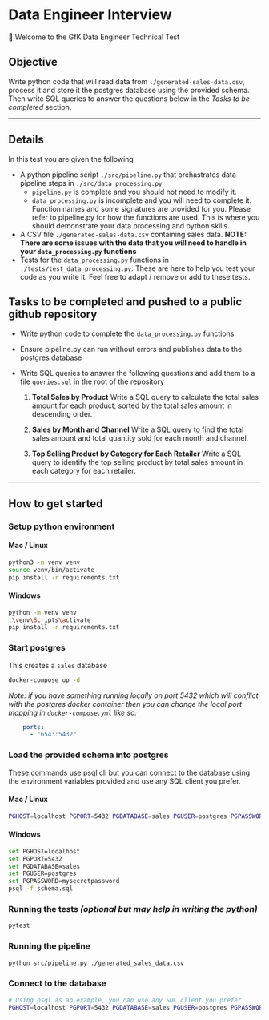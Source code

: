 # Data Engineer Interview

👋 Welcome to the GfK Data Engineer Technical Test

## Objective
Write python code that will read data from `./generated-sales-data.csv`, process it and store it the postgres database using the provided schema. Then write SQL queries to answer the questions below in the *Tasks to be completed* section.

----
## Details
In this test you are given the following
- A python pipeline script `./src/pipeline.py` that orchastrates data pipeline steps in `./src/data_processing.py`
    - `pipeline.py` is complete and you should not need to modify it.
    - `data_processing.py` is incomplete and you will need to complete it. Function names and some signatures are provided for you. Please refer to pipeline.py for how the functions are used. This is where you should demonstrate your data processing and python skills.
- A CSV file `./generated-sales-data.csv` containing sales data. **NOTE: There are some issues with the data that you will need to handle in your `data_processing.py` functions**
- Tests for the `data_processing.py` functions in `./tests/test_data_processing.py`. These are here to help you test your code as you write it. Feel free to adapt / remove or add to these tests.


## Tasks to be completed and pushed to a public github repository
- Write python code to complete the `data_processing.py` functions
- Ensure pipeline.py can run without errors and publishes data to the postgres database
- Write SQL queries to answer the following questions and add them to a file `queries.sql` in the root of the repository

    1) **Total Sales by Product**
    Write a SQL query to calculate the total sales amount for each product, sorted by the total sales amount in descending order.

    2) **Sales by Month and Channel** 
    Write a SQL query to find the total sales amount and total quantity sold for each month and channel.

    3) **Top Selling Product by Category for Each Retailer**
    Write a SQL query to identify the top selling product by total sales amount in each category for each retailer.

---
## How to get started

### Setup python environment
#### Mac / Linux
```bash
python3 -m venv venv
source venv/bin/activate
pip install -r requirements.txt
```
#### Windows
```bash
python -m venv venv
.\venv\Scripts\activate
pip install -r requirements.txt
```

### Start postgres
This creates a `sales` database
```bash
docker-compose up -d
```
*Note: if you have something running locally on port 5432 which will conflict with the postgres docker container then you can change the local port mapping in `docker-compose.yml` like so:*
```yaml
    ports:
      - "6543:5432"
``` 

### Load the provided schema into postgres
These commands use psql cli but you can connect to the database using the environment variables provided and use any SQL client you prefer.
#### Mac / Linux
```bash
PGHOST=localhost PGPORT=5432 PGDATABASE=sales PGUSER=postgres PGPASSWORD=mysecretpassword psql -f schema.sql
```

#### Windows
```bash
set PGHOST=localhost
set PGPORT=5432
set PGDATABASE=sales
set PGUSER=postgres
set PGPASSWORD=mysecretpassword
psql -f schema.sql
```

### Running the tests *(optional but may help in writing the python)*
```bash
pytest
```

### Running the pipeline
```bash
python src/pipeline.py ./generated_sales_data.csv
```

### Connect to the database
```bash
# Using psql as an example, you can use any SQL client you prefer
PGHOST=localhost PGPORT=5432 PGDATABASE=sales PGUSER=postgres PGPASSWORD=mysecretpassword psql
```
